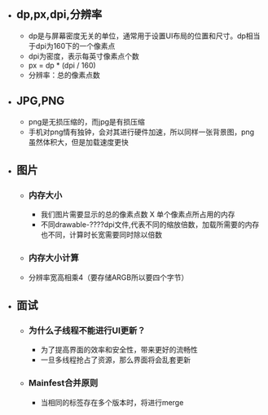 - ## dp,px,dpi,分辨率
	- dp是与屏幕密度无关的单位，通常用于设置UI布局的位置和尺寸。dp相当于dpi为160下的一个像素点
	- dpi为密度，表示每英寸像素点个数
	- px = dp * (dpi / 160)
	- 分辨率：总的像素点数
- ## JPG,PNG
	- png是无损压缩的，而jpg是有损压缩
	- 手机对png情有独钟，会对其进行硬件加速，所以同样一张背景图，png虽然体积大，但是加载速度更快
- ## 图片
	- ### 内存大小
		- 我们图片需要显示的总的像素点数 X 单个像素点所占用的内存
		- 不同drawable-????dpi文件,代表不同的缩放倍数，加载所需要的内存也不同，计算时长宽需要同时除以倍数
	- ### 内存大小计算
	- 分辨率宽高相乘4（要存储ARGB所以要四个字节）
- ## 面试
	- ### 为什么子线程不能进行UI更新？
		- 为了提高界面的效率和安全性，带来更好的流畅性
		- 一旦多线程抢占了资源，那么界面将会乱套更新
	- ### Mainfest合并原则
		- 当相同的标签存在多个版本时，将进行merge